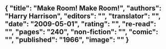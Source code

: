 {
 "title": "Make Room! Make Room!",
 "authors": "Harry Harrison",
 "editors": "",
 "translator": "",
 "date": "2009-05-01",
 "rating": "",
 "re-read": "",
 "pages": "240",
 "non-fiction": "",
 "comic": "",
 "published": "1966",
 "image": ""
}
---


